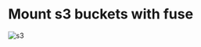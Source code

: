 # Mount s3 buckets with fuse

![s3](https://github.com/mateothegreat/docker-alpine-s3fs/raw/master/s3.jpg)
